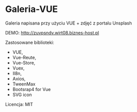 # Galeria-VUE
Galeria napisana przy użyciu VUE + zdjęć z portalu Unsplash

DEMO: http://zuvpsndv.wirt08.biznes-host.pl

Zastosowane biblioteki:
- VUE, 
- Vue-Reute, 
- Vue-Store, 
- Vuex, 
- Il8n, 
- Axios, 
- TweenMax
- Bootsrap4 for Vue
- SVG icon



Licencja: MIT
